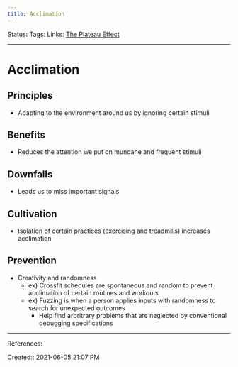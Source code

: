 ```yaml
---
title: Acclimation
---
```

Status:
Tags: 
Links: [The Plateau Effect](out/the-plateau-effect.md)
___
# Acclimation
## Principles
- Adapting to the environment around us by ignoring certain stimuli
## Benefits
- Reduces the attention we put on mundane and frequent stimuli
## Downfalls 
- Leads us to miss important signals
## Cultivation
- Isolation of certain practices (exercising and treadmills) increases acclimation
## Prevention
- Creativity and randomness
	- ex) Crossfit schedules are spontaneous and random to prevent acclimation of certain routines and workouts
	- ex) Fuzzing is when a person applies inputs with randomness to search for unexpected outcomes
		- Help find arbritrary problems that are neglected by conventional debugging specifications
___
References:

Created:: 2021-06-05 21:07 PM